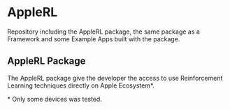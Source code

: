 # AppleRL

Repository including the AppleRL package, the same package as a Framework and some Example Apps built with the package.

## AppleRL Package
The AppleRL package give the developer the access to use Reinforcement Learning techniques directly on Apple Ecosystem*.







\* Only some devices was tested.
